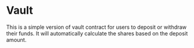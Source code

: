 # Vault

This is a simple version of vault contract for users to deposit or withdraw their funds. It will automatically calculate the shares based on the deposit amount.
